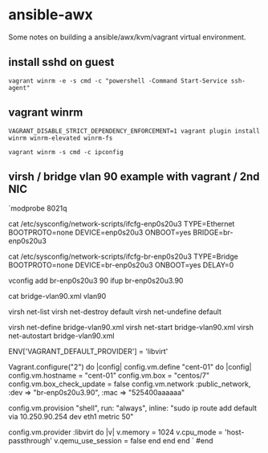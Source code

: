# ansible-awx

Some notes on building a ansible/awx/kvm/vagrant virtual environment.



## install sshd on guest
`vagrant winrm -e -s cmd -c "powershell -Command Start-Service ssh-agent"`

##  vagrant winrm
`VAGRANT_DISABLE_STRICT_DEPENDENCY_ENFORCEMENT=1 vagrant plugin install winrm winrm-elevated winrm-fs`

`vagrant winrm -s cmd -c ipconfig`

## virsh / bridge vlan 90 example with vagrant / 2nd NIC
`modprobe 8021q

cat /etc/sysconfig/network-scripts/ifcfg-enp0s20u3 
TYPE=Ethernet
BOOTPROTO=none
DEVICE=enp0s20u3
ONBOOT=yes
BRIDGE=br-enp0s20u3

cat /etc/sysconfig/network-scripts/ifcfg-br-enp0s20u3 
TYPE=Bridge
BOOTPROTO=none
DEVICE=br-enp0s20u3
ONBOOT=yes
DELAY=0

vconfig add br-enp0s20u3 90
ifup br-enp0s20u3.90

cat bridge-vlan90.xml
<network>
  <name>vlan90</name>
  <forward mode='bridge'/>
  <bridge name='br-enp0s20u3.90' />
</network>

virsh net-list
virsh net-destroy default
virsh net-undefine default

virsh net-define bridge-vlan90.xml
virsh net-start bridge-vlan90.xml
virsh net-autostart bridge-vlan90.xml

ENV['VAGRANT_DEFAULT_PROVIDER'] = 'libvirt'

Vagrant.configure("2") do |config|
  config.vm.define "cent-01" do |config|
  config.vm.hostname = "cent-01"
  config.vm.box = "centos/7"
  config.vm.box_check_update = false
  config.vm.network :public_network,  :dev => "br-enp0s20u3.90", :mac => "525400aaaaaa"

  config.vm.provision "shell",
    run: "always",
    inline: "sudo ip route add default via 10.250.90.254 dev eth1 metric 50"

  config.vm.provider :libvirt do |v|
    v.memory = 1024
    v.cpu_mode = 'host-passthrough'
    v.qemu_use_session = false
    end
  end
end
`
#end




